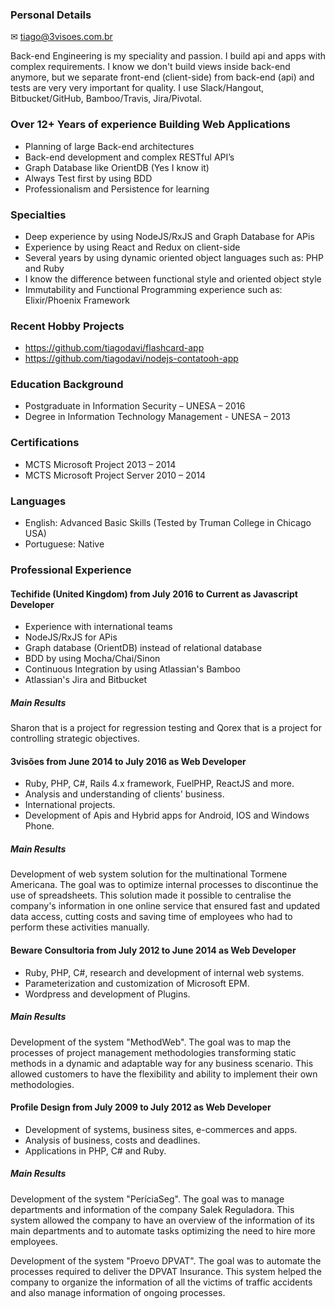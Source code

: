 ### Personal Details

✉ tiago@3visoes.com.br

Back-end Engineering is my speciality and passion. I build api and apps with complex requirements. I know we don't build views inside back-end anymore, but we separate front-end (client-side) from back-end (api) and tests are very very important for quality. I use Slack/Hangout, Bitbucket/GitHub, Bamboo/Travis, Jira/Pivotal.

### Over 12+ Years of experience Building Web Applications

- Planning of large Back-end architectures
- Back-end development and complex RESTful API’s
- Graph Database like OrientDB (Yes I know it)
- Always Test first by using BDD
- Professionalism and Persistence for learning

### Specialties

- Deep experience by using NodeJS/RxJS and Graph Database for APis
- Experience by using React and Redux on client-side
- Several years by using dynamic oriented object languages such as: PHP and Ruby
- I know the difference between functional style and oriented object style
- Immutability and Functional Programming experience such as: Elixir/Phoenix Framework

### Recent Hobby Projects

- https://github.com/tiagodavi/flashcard-app
- https://github.com/tiagodavi/nodejs-contatooh-app

### Education Background

- Postgraduate in Information Security – UNESA – 2016
- Degree in Information Technology Management - UNESA – 2013

### Certifications

- MCTS Microsoft Project 2013 – 2014
- MCTS Microsoft Project Server 2010 – 2014

### Languages

- English: Advanced Basic Skills (Tested by Truman College in Chicago USA)
- Portuguese: Native

### Professional Experience

#### Techifide (United Kingdom) from July 2016 to Current as Javascript Developer

- Experience with international teams
- NodeJS/RxJS for APis
- Graph database (OrientDB) instead of relational database
- BDD by using Mocha/Chai/Sinon
- Continuous Integration by using Atlassian's Bamboo
- Atlassian's Jira and Bitbucket

##### Main Results
Sharon that is a project for regression testing and
Qorex that is a project for controlling strategic objectives.

#### 3visões from June 2014 to July 2016 as Web Developer

- Ruby, PHP, C#, Rails 4.x framework, FuelPHP, ReactJS and more.
- Analysis and understanding of clients' business.
- International projects.
- Development of Apis and Hybrid apps for Android, IOS and Windows Phone.

##### Main Results
Development of web system solution for the multinational Tormene Americana. The goal was to
optimize internal processes to discontinue the use of spreadsheets. This solution made it possible to centralise  the company's information in one online service that ensured fast and updated data access, cutting costs and saving time of employees who had to perform these activities manually.

#### Beware Consultoria from July 2012 to June 2014 as Web Developer

- Ruby, PHP, C#, research and development of internal web systems.
- Parameterization and customization of Microsoft EPM.
- Wordpress and development of Plugins.

##### Main Results
Development of the system "MethodWeb". The goal was to map the processes of project
management methodologies transforming static methods in a dynamic and adaptable way for any
business scenario. This allowed customers to have the flexibility and ability to implement their own methodologies.

#### Profile Design from July 2009 to July 2012 as Web Developer

- Development of systems, business sites, e-commerces and apps.
- Analysis of business, costs and deadlines.
- Applications in PHP, C# and Ruby.

##### Main Results
Development of the system "PeríciaSeg".  The goal was to manage departments and information of
the company Salek Reguladora. This system allowed the company to have an overview of the
information of its main departments and to automate tasks optimizing the need to hire more
employees.

Development of the system "Proevo DPVAT". The goal was to automate the processes required to
deliver the DPVAT Insurance. This system helped the company to organize the information of all
the victims of traffic accidents and also manage information of ongoing processes.